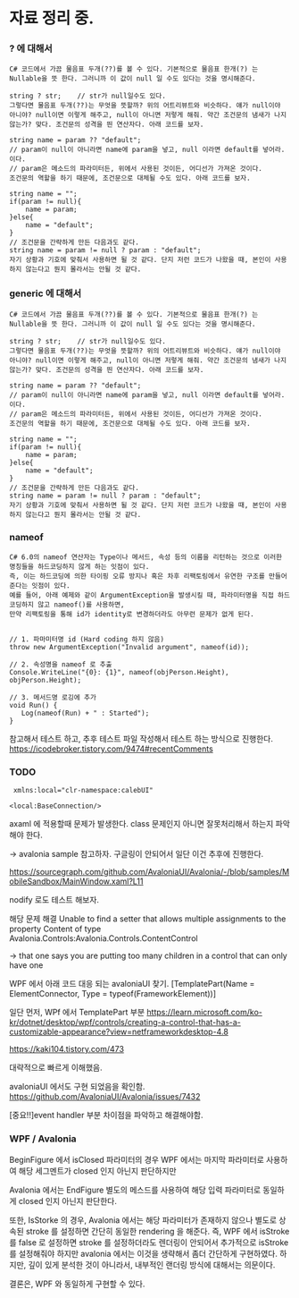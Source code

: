 ﻿# 자료 정리 중.

### ? 에 대해서
```
C# 코드에서 가끔 물음표 두개(??)를 볼 수 있다. 기본적으로 물음표 한개(?) 는 Nullable을 뜻 한다. 그러니까 이 값이 null 일 수도 있다는 것을 명시해준다.

string ? str;    // str가 null일수도 있다.
그렇다면 물음표 두개(??)는 무엇을 뜻할까? 위의 어트리뷰트와 비슷하다. 얘가 null이야 아니야? null이면 이렇게 해주고, null이 아니면 저렇게 해줘. 약간 조건문의 냄새가 나지 않는가? 맞다. 조건문의 성격을 띈 연산자다. 아래 코드를 보자.

string name = param ?? "default";
// param이 null이 아니라면 name에 param을 넣고, null 이라면 default를 넣어라. 이다.
// param은 메소드의 파라미터든, 위에서 사용된 것이든, 어디선가 가져온 것이다.
조건문의 역할을 하기 때문에, 조건문으로 대체될 수도 있다. 아래 코드를 보자.

string name = "";
if(param != null){
	name = param;
}else{
	name = "default";
}
// 조건문을 간략하게 만든 다음과도 같다.
string name = param != null ? param : "default";
자기 상황과 기호에 맞춰서 사용하면 될 것 같다. 단지 저런 코드가 나왔을 때, 본인이 사용하지 않는다고 뭔지 몰라서는 안될 것 같다.

```

### generic 에 대해서
```
C# 코드에서 가끔 물음표 두개(??)를 볼 수 있다. 기본적으로 물음표 한개(?) 는 Nullable을 뜻 한다. 그러니까 이 값이 null 일 수도 있다는 것을 명시해준다.

string ? str;    // str가 null일수도 있다.
그렇다면 물음표 두개(??)는 무엇을 뜻할까? 위의 어트리뷰트와 비슷하다. 얘가 null이야 아니야? null이면 이렇게 해주고, null이 아니면 저렇게 해줘. 약간 조건문의 냄새가 나지 않는가? 맞다. 조건문의 성격을 띈 연산자다. 아래 코드를 보자.

string name = param ?? "default";
// param이 null이 아니라면 name에 param을 넣고, null 이라면 default를 넣어라. 이다.
// param은 메소드의 파라미터든, 위에서 사용된 것이든, 어디선가 가져온 것이다.
조건문의 역할을 하기 때문에, 조건문으로 대체될 수도 있다. 아래 코드를 보자.

string name = "";
if(param != null){
	name = param;
}else{
	name = "default";
}
// 조건문을 간략하게 만든 다음과도 같다.
string name = param != null ? param : "default";
자기 상황과 기호에 맞춰서 사용하면 될 것 같다. 단지 저런 코드가 나왔을 때, 본인이 사용하지 않는다고 뭔지 몰라서는 안될 것 같다.

```

### nameof 

```
C# 6.0의 nameof 연산자는 Type이나 메서드, 속성 등의 이름을 리턴하는 것으로 이러한 명칭들을 하드코딩하지 않게 하는 잇점이 있다. 
즉, 이는 하드코딩에 의한 타이핑 오류 방지나 혹은 차후 리팩토링에서 유연한 구조를 만들어 준다는 잇점이 있다. 
예를 들어, 아래 예제와 같이 ArgumentException을 발생시킬 때, 파라미터명을 직접 하드코딩하지 않고 nameof()를 사용하면,
만약 리팩토링을 통해 id가 identity로 변경하더라도 아무런 문제가 없게 된다.


// 1. 파마미터명 id (Hard coding 하지 않음)
throw new ArgumentException("Invalid argument", nameof(id));

// 2. 속성명을 nameof 로 추출
Console.WriteLine("{0}: {1}", nameof(objPerson.Height), objPerson.Height);

// 3. 메서드명 로깅에 추가
void Run() {
   Log(nameof(Run) + " : Started");
}

```

참고해서 테스트 하고, 추후 테스트 파일 작성해서 테스트 하는 방식으로 진행한다.
https://icodebroker.tistory.com/9474#recentComments


### TODO
```
 xmlns:local="clr-namespace:calebUI"

<local:BaseConnection/>
```
axaml 에 적용할때 문제가 발생한다.
class 문제인지 아니면 잘못처리해서 하는지 파악해야 한다.

-> avalonia sample 참고하자. 구글링이 안되어서 일단 이건 추후에 진행한다.

https://sourcegraph.com/github.com/AvaloniaUI/Avalonia/-/blob/samples/MobileSandbox/MainWindow.xaml?L11

nodify 로도 테스트 해보자.

해당 문제 해결
Unable to find a setter that allows multiple assignments to the property Content of type Avalonia.Controls:Avalonia.Controls.ContentControl 

-> that one says you are putting too many children in a control that can only have one


WPF 에서 아래 코드 대응 되는 avaloniaUI 찾기.
[TemplatePart(Name = ElementConnector, Type = typeof(FrameworkElement))]

일단 먼저, WPf 에서 TemplatePart 부분
https://learn.microsoft.com/ko-kr/dotnet/desktop/wpf/controls/creating-a-control-that-has-a-customizable-appearance?view=netframeworkdesktop-4.8

https://kaki104.tistory.com/473

대략적으로 빠르게 이해했음.

avaloniaUI 에서도 구현 되었음을 확인함.
https://github.com/AvaloniaUI/Avalonia/issues/7432

[중요!!]event handler 부분 차이점을 파악하고 해결해야함.

### WPF / Avalonia
BeginFigure 에서 isClosed 파라미터의 경우
WPF 에서는 마지막 파라미터로 사용하여 해당 세그멘트가 closed 인지 아닌지 판단하지만

Avalonia 에서는 EndFigure 별도의 메스드를 사용하여 해당 입력 파라미터로 동일하게 closed 인지 아닌지 판단한다.

또한, IsStorke 의 경우, Avalonia 에서는 해당 파라미터가 존재하지 않으나 별도로 상속된 stroke 를 설정하면 간단히 동일한 rendering 을 해준다.
즉, WPF 에서  isStroke 를 false 로 설정하면 stroke 를 설정하더라도 렌더링이 안되어서 추가적으로 isStroke 를 설정해줘야 하지만 avalonia 에서는 이것을 생략해서
좀더 간단하게 구현하였다. 하지만, 깊이 있게 분석한 것이 아니라서, 내부적인 랜더링 방식에 대해서는 의문이다.

결론은, WPF 와 동일하게 구현할 수 있다.




